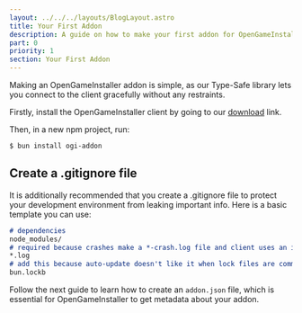 ```yaml
---
layout: ../../../layouts/BlogLayout.astro
title: Your First Addon
description: A guide on how to make your first addon for OpenGameInstaller.
part: 0
priority: 1
section: Your First Addon
---
```


Making an OpenGameInstaller addon is simple, as our Type-Safe library lets you connect to the client gracefully without any restraints.

Firstly, install the OpenGameInstaller client by going to our [download](/) link. 

Then, in a new npm project, run:
```shell
$ bun install ogi-addon
```

## Create a .gitignore file
It is additionally recommended that you create a .gitignore file to protect your development environment from leaking important info. Here is a basic template you can use:
```md
# dependencies
node_modules/
# required because crashes make a *-crash.log file and client uses an installation.log file to verify addon installs.
*.log
# add this because auto-update doesn't like it when lock files are committed.
bun.lockb
```
Follow the next guide to learn how to create an `addon.json` file, which is essential for OpenGameInstaller to get metadata about your addon.